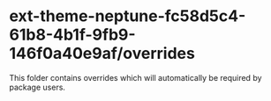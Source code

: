 # ext-theme-neptune-fc58d5c4-61b8-4b1f-9fb9-146f0a40e9af/overrides

This folder contains overrides which will automatically be required by package users.
